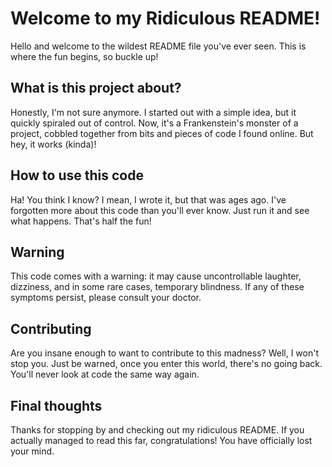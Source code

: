 # **Welcome to my Ridiculous README!**
Hello and welcome to the wildest README file you've ever seen. This is where the fun begins, so buckle up!

## **What is this project about?**
Honestly, I'm not sure anymore. I started out with a simple idea, but it quickly spiraled out of control. Now, it's a Frankenstein's monster of a project, cobbled together from bits and pieces of code I found online. But hey, it works (kinda)!

## **How to use this code**
Ha! You think I know? I mean, I wrote it, but that was ages ago. I've forgotten more about this code than you'll ever know. Just run it and see what happens. That's half the fun!

## **Warning**
This code comes with a warning: it may cause uncontrollable laughter, dizziness, and in some rare cases, temporary blindness. If any of these symptoms persist, please consult your doctor.

## **Contributing**
Are you insane enough to want to contribute to this madness? Well, I won't stop you. Just be warned, once you enter this world, there's no going back. You'll never look at code the same way again.

## **Final thoughts**
Thanks for stopping by and checking out my ridiculous README. If you actually managed to read this far, congratulations! You have officially lost your mind.